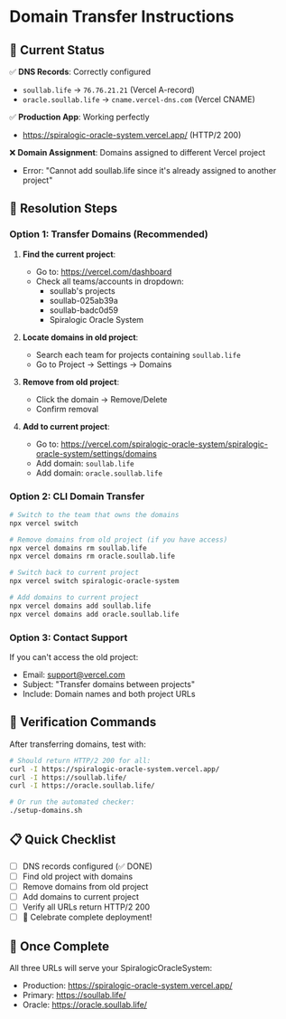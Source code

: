 # Domain Transfer Instructions

## 🎯 Current Status

✅ **DNS Records**: Correctly configured

- `soullab.life` → `76.76.21.21` (Vercel A-record)
- `oracle.soullab.life` → `cname.vercel-dns.com` (Vercel CNAME)

✅ **Production App**: Working perfectly

- https://spiralogic-oracle-system.vercel.app/ (HTTP/2 200)

❌ **Domain Assignment**: Domains assigned to different Vercel project

- Error: "Cannot add soullab.life since it's already assigned to another project"

## 🔧 Resolution Steps

### Option 1: Transfer Domains (Recommended)

1. **Find the current project**:

   - Go to: https://vercel.com/dashboard
   - Check all teams/accounts in dropdown:
     - soullab's projects
     - soullab-025ab39a
     - soullab-badc0d59
     - Spiralogic Oracle System

2. **Locate domains in old project**:

   - Search each team for projects containing `soullab.life`
   - Go to Project → Settings → Domains

3. **Remove from old project**:

   - Click the domain → Remove/Delete
   - Confirm removal

4. **Add to current project**:
   - Go to: https://vercel.com/spiralogic-oracle-system/spiralogic-oracle-system/settings/domains
   - Add domain: `soullab.life`
   - Add domain: `oracle.soullab.life`

### Option 2: CLI Domain Transfer

```bash
# Switch to the team that owns the domains
npx vercel switch

# Remove domains from old project (if you have access)
npx vercel domains rm soullab.life
npx vercel domains rm oracle.soullab.life

# Switch back to current project
npx vercel switch spiralogic-oracle-system

# Add domains to current project
npx vercel domains add soullab.life
npx vercel domains add oracle.soullab.life
```

### Option 3: Contact Support

If you can't access the old project:

- Email: support@vercel.com
- Subject: "Transfer domains between projects"
- Include: Domain names and both project URLs

## 🧪 Verification Commands

After transferring domains, test with:

```bash
# Should return HTTP/2 200 for all:
curl -I https://spiralogic-oracle-system.vercel.app/
curl -I https://soullab.life/
curl -I https://oracle.soullab.life/

# Or run the automated checker:
./setup-domains.sh
```

## 📋 Quick Checklist

- [ ] DNS records configured (✅ DONE)
- [ ] Find old project with domains
- [ ] Remove domains from old project
- [ ] Add domains to current project
- [ ] Verify all URLs return HTTP/2 200
- [ ] 🎉 Celebrate complete deployment!

## 🚀 Once Complete

All three URLs will serve your SpiralogicOracleSystem:

- Production: https://spiralogic-oracle-system.vercel.app/
- Primary: https://soullab.life/
- Oracle: https://oracle.soullab.life/

